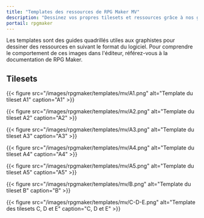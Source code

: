 ```yaml
---
title: "Templates des ressources de RPG Maker MV"
description: "Dessinez vos propres tilesets et ressources grâce à nos guides quadrillés spécialement pour RPG Maker MV. Téléchargez des images de template."
portail: rpgmaker
---
```


Les templates sont des guides quadrillés utiles aux graphistes pour dessiner des ressources en suivant le format du logiciel. Pour comprendre le comportement de ces images dans l'éditeur, référez-vous à la documentation de RPG Maker.

## Tilesets

{{< figure src="/images/rpgmaker/templates/mv/A1.png" alt="Template du tileset A1" caption="A1" >}}
<p>
{{< figure src="/images/rpgmaker/templates/mv/A2.png" alt="Template du tileset A2" caption="A2" >}}
<p>
{{< figure src="/images/rpgmaker/templates/mv/A3.png" alt="Template du tileset A3" caption="A3" >}}
<p>
{{< figure src="/images/rpgmaker/templates/mv/A4.png" alt="Template du tileset A4" caption="A4" >}}
<p>
{{< figure src="/images/rpgmaker/templates/mv/A5.png" alt="Template du tileset A5" caption="A5" >}}
<p>
{{< figure src="/images/rpgmaker/templates/mv/B.png" alt="Template du tileset B" caption="B" >}}
<p>
{{< figure src="/images/rpgmaker/templates/mv/C-D-E.png" alt="Template des tilesets C, D et E" caption="C, D et E" >}}
